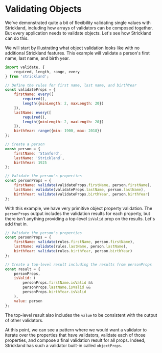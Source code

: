 # Validating Objects

We've demonstrated quite a bit of flexibility validating single values with Strickland, including how arrays of validators can be composed together. But every application needs to validate objects. Let's see how Strickland can do this.

We will start by illustrating what object validation looks like with no additional Strickland features. This example will validate a person's first name, last name, and birth year.

``` jsx
import validate, {
    required, length, range, every
} from 'strickland';

// Define the rules for first name, last name, and birthYear
const validateProps = {
    firstName: every([
        required(),
        length({minLength: 2, maxLength: 20})
    ]),
    lastName: every([
        required(),
        length({minLength: 2, maxLength: 20})
    ]),
    birthYear: range({min: 1900, max: 2018})
};

// Create a person
const person = {
    firstName: 'Stanford',
    lastName: 'Strickland',
    birthYear: 1925
};

// Validate the person's properties
const personProps = {
    firstName: validate(validateProps.firstName, person.firstName),
    lastName: validate(validateProps.lastName, person.lastName),
    birthYear: validate(validateProps.birthYear, person.birthYear)
};
```

With this example, we have very primitive object property validation. The `personProps` output includes the validation results for each property, but there isn't anything providing a top-level `isValid` prop on the results. Let's add that in.

``` jsx
// Validate the person's properties
const personProps = {
    firstName: validate(rules.firstName, person.firstName),
    lastName: validate(rules.lastName, person.lastName),
    birthYear: validate(rules.birthYear, person.birthYear)
};

// Create a top-level result including the results from personProps
const result = {
    personProps,
    isValid: (
        personProps.firstName.isValid &&
        personProps.lastName.isValid &&
        personProps.birthYear.isValid
    ),
    value: person
};
```

The top-level result also includes the `value` to be consistent with the output of other validators.

At this point, we can see a pattern where we would want a validator to iterate over the properties that have validators, validate each of those properties, and compose a final validation result for all props. Indeed, Strickland has such a validator built-in called `objectProps`.

